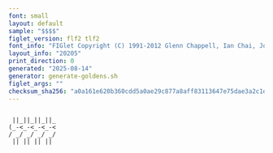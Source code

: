 ```yaml
---
font: small
layout: default
sample: "$$$$"
figlet_version: flf2 tlf2
font_info: "FIGlet Copyright (C) 1991-2012 Glenn Chappell, Ian Chai, John Cowan,"
layout_info: "20205"
print_direction: 0
generated: "2025-08-14"
generator: generate-goldens.sh
figlet_args: ""
checksum_sha256: "a0a161e620b360cdd5a0ae29c877a8aff83113647e75dae3a2c1d5b8333fb502"
---
```


```text
             
 ||_||_||_||_
(_-<_-<_-<_-<
/ _/ _/ _/ _/
 || || || || 
```
